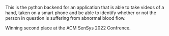 This is the python backend for an application that is able to take videos of a hand, taken on a smart phone and be able to identify whether or not the person in question is suffering from abnormal blood flow. 

Winning second place at the ACM SenSys 2022 Confrence.
